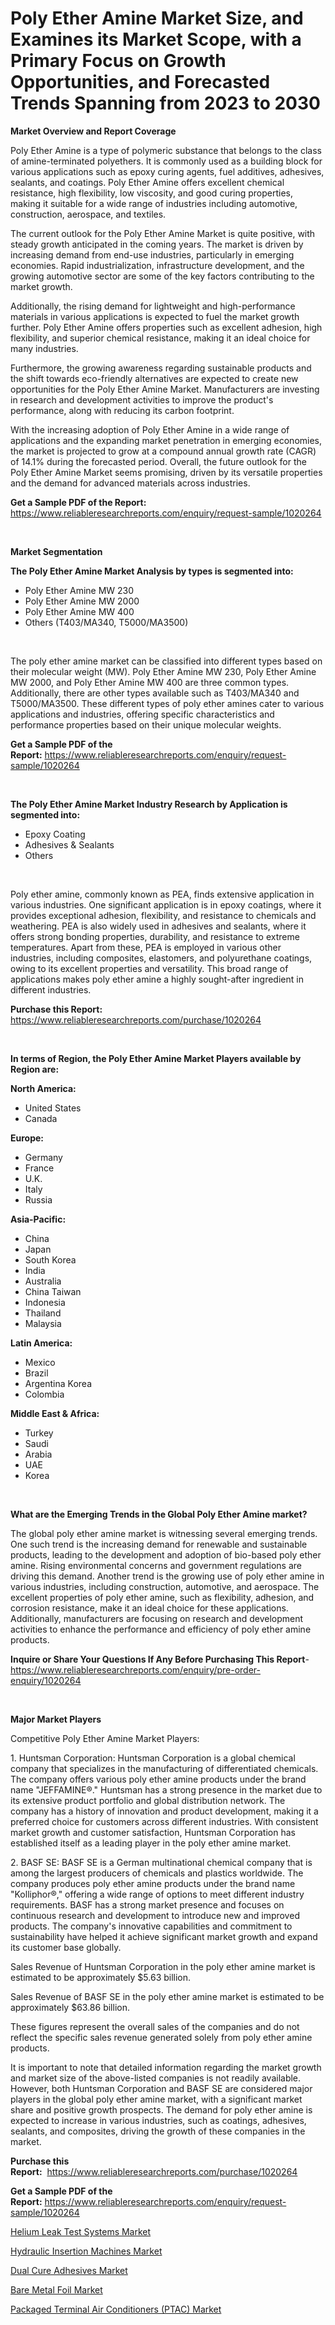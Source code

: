 <p><h1>Poly Ether Amine Market Size, and Examines its Market Scope, with a Primary Focus on Growth Opportunities, and Forecasted Trends Spanning from 2023 to 2030</h1></p><p><strong>Market Overview and Report Coverage</strong></p>
<p><p>Poly Ether Amine is a type of polymeric substance that belongs to the class of amine-terminated polyethers. It is commonly used as a building block for various applications such as epoxy curing agents, fuel additives, adhesives, sealants, and coatings. Poly Ether Amine offers excellent chemical resistance, high flexibility, low viscosity, and good curing properties, making it suitable for a wide range of industries including automotive, construction, aerospace, and textiles.</p><p>The current outlook for the Poly Ether Amine Market is quite positive, with steady growth anticipated in the coming years. The market is driven by increasing demand from end-use industries, particularly in emerging economies. Rapid industrialization, infrastructure development, and the growing automotive sector are some of the key factors contributing to the market growth.</p><p>Additionally, the rising demand for lightweight and high-performance materials in various applications is expected to fuel the market growth further. Poly Ether Amine offers properties such as excellent adhesion, high flexibility, and superior chemical resistance, making it an ideal choice for many industries.</p><p>Furthermore, the growing awareness regarding sustainable products and the shift towards eco-friendly alternatives are expected to create new opportunities for the Poly Ether Amine Market. Manufacturers are investing in research and development activities to improve the product's performance, along with reducing its carbon footprint.</p><p>With the increasing adoption of Poly Ether Amine in a wide range of applications and the expanding market penetration in emerging economies, the market is projected to grow at a compound annual growth rate (CAGR) of 14.1% during the forecasted period. Overall, the future outlook for the Poly Ether Amine Market seems promising, driven by its versatile properties and the demand for advanced materials across industries.</p></p>
<p><strong>Get a Sample PDF of the Report:</strong> <a href="https://www.reliableresearchreports.com/enquiry/request-sample/1020264">https://www.reliableresearchreports.com/enquiry/request-sample/1020264</a></p>
<p>&nbsp;</p>
<p><strong>Market Segmentation</strong></p>
<p><strong>The Poly Ether Amine Market Analysis by types is segmented into:</strong></p>
<p><ul><li>Poly Ether Amine MW 230</li><li>Poly Ether Amine MW 2000</li><li>Poly Ether Amine MW 400</li><li>Others (T403/MA340, T5000/MA3500)</li></ul></p>
<p>&nbsp;</p>
<p><p>The poly ether amine market can be classified into different types based on their molecular weight (MW). Poly Ether Amine MW 230, Poly Ether Amine MW 2000, and Poly Ether Amine MW 400 are three common types. Additionally, there are other types available such as T403/MA340 and T5000/MA3500. These different types of poly ether amines cater to various applications and industries, offering specific characteristics and performance properties based on their unique molecular weights.</p></p>
<p><strong>Get a Sample PDF of the Report:</strong>&nbsp;<a href="https://www.reliableresearchreports.com/enquiry/request-sample/1020264">https://www.reliableresearchreports.com/enquiry/request-sample/1020264</a></p>
<p>&nbsp;</p>
<p><strong>The Poly Ether Amine Market Industry Research by Application is segmented into:</strong></p>
<p><ul><li>Epoxy Coating</li><li>Adhesives & Sealants</li><li>Others</li></ul></p>
<p>&nbsp;</p>
<p><p>Poly ether amine, commonly known as PEA, finds extensive application in various industries. One significant application is in epoxy coatings, where it provides exceptional adhesion, flexibility, and resistance to chemicals and weathering. PEA is also widely used in adhesives and sealants, where it offers strong bonding properties, durability, and resistance to extreme temperatures. Apart from these, PEA is employed in various other industries, including composites, elastomers, and polyurethane coatings, owing to its excellent properties and versatility. This broad range of applications makes poly ether amine a highly sought-after ingredient in different industries.</p></p>
<p><strong>Purchase this Report:</strong>&nbsp; <a href="https://www.reliableresearchreports.com/purchase/1020264">https://www.reliableresearchreports.com/purchase/1020264</a></p>
<p>&nbsp;</p>
<p><strong>In terms of Region, the Poly Ether Amine Market Players available by Region are:</strong></p>
<p>
    <p> <strong> North America: </strong>
        <ul>
            <li>United States</li>
            <li>Canada</li>
        </ul>
        </p> 
    <p> <strong> Europe: </strong>
        <ul>
            <li>Germany</li>
            <li>France</li>
            <li>U.K.</li>
            <li>Italy</li>
            <li>Russia</li>
        </ul>
        </p> 
    <p> <strong> Asia-Pacific: </strong>
        <ul>
            <li>China</li>
            <li>Japan</li>
            <li>South Korea</li>
            <li>India</li>
            <li>Australia</li>
            <li>China Taiwan</li>
            <li>Indonesia</li>
            <li>Thailand</li>
            <li>Malaysia</li>
        </ul>
        </p> 
    <p> <strong> Latin America: </strong>
        <ul>
            <li>Mexico</li>
            <li>Brazil</li>
            <li>Argentina Korea</li>
            <li>Colombia</li>
        </ul>
        </p> 
    <p> <strong> Middle East & Africa: </strong>
        <ul>
            <li>Turkey</li>
            <li>Saudi</li>
            <li>Arabia</li>
            <li>UAE</li>
            <li>Korea</li>
        </ul>
    </p>
    </p>
<p>&nbsp;</p>
<p><strong>What are the Emerging Trends in the Global Poly Ether Amine market?</strong></p>
<p><p>The global poly ether amine market is witnessing several emerging trends. One such trend is the increasing demand for renewable and sustainable products, leading to the development and adoption of bio-based poly ether amine. Rising environmental concerns and government regulations are driving this demand. Another trend is the growing use of poly ether amine in various industries, including construction, automotive, and aerospace. The excellent properties of poly ether amine, such as flexibility, adhesion, and corrosion resistance, make it an ideal choice for these applications. Additionally, manufacturers are focusing on research and development activities to enhance the performance and efficiency of poly ether amine products.</p></p>
<p><strong>Inquire or Share Your Questions If Any Before Purchasing This Report</strong>- <a href="https://www.reliableresearchreports.com/enquiry/pre-order-enquiry/1020264">https://www.reliableresearchreports.com/enquiry/pre-order-enquiry/1020264</a></p>
<p>&nbsp;</p>
<p><strong>Major Market Players</strong></p>
<p><p>Competitive Poly Ether Amine Market Players:</p><p>1. Huntsman Corporation: Huntsman Corporation is a global chemical company that specializes in the manufacturing of differentiated chemicals. The company offers various poly ether amine products under the brand name "JEFFAMINE®." Huntsman has a strong presence in the market due to its extensive product portfolio and global distribution network. The company has a history of innovation and product development, making it a preferred choice for customers across different industries. With consistent market growth and customer satisfaction, Huntsman Corporation has established itself as a leading player in the poly ether amine market.</p><p>2. BASF SE: BASF SE is a German multinational chemical company that is among the largest producers of chemicals and plastics worldwide. The company produces poly ether amine products under the brand name "Kolliphor®," offering a wide range of options to meet different industry requirements. BASF has a strong market presence and focuses on continuous research and development to introduce new and improved products. The company's innovative capabilities and commitment to sustainability have helped it achieve significant market growth and expand its customer base globally.</p><p>Sales Revenue of Huntsman Corporation in the poly ether amine market is estimated to be approximately $5.63 billion.</p><p>Sales Revenue of BASF SE in the poly ether amine market is estimated to be approximately $63.86 billion.</p><p>These figures represent the overall sales of the companies and do not reflect the specific sales revenue generated solely from poly ether amine products.</p><p>It is important to note that detailed information regarding the market growth and market size of the above-listed companies is not readily available. However, both Huntsman Corporation and BASF SE are considered major players in the global poly ether amine market, with a significant market share and positive growth prospects. The demand for poly ether amine is expected to increase in various industries, such as coatings, adhesives, sealants, and composites, driving the growth of these companies in the market.</p></p>
<p><strong>Purchase this Report:</strong>&nbsp;&nbsp;<a href="https://www.reliableresearchreports.com/purchase/1020264">https://www.reliableresearchreports.com/purchase/1020264</a></p>
<p></p>
<p><strong>Get a Sample PDF of the Report:</strong>&nbsp;<a href="https://www.reliableresearchreports.com/enquiry/request-sample/1020264">https://www.reliableresearchreports.com/enquiry/request-sample/1020264</a></p>
<p><p><a href="https://medium.com/@subhamgillrp23/helium-leak-test-systems-market-size-and-market-trends-complete-industry-overview-2023-to-2030-0f7bf668fc0d">Helium Leak Test Systems Market</a></p><p><a href="https://medium.com/@yuvicharp23/hydraulic-insertion-machines-market-trends-and-market-analysis-forecasted-for-period-2023-2030-75b3e4be58a7">Hydraulic Insertion Machines Market</a></p><p><a href="https://github.com/gshchiplitsov/Market-Research-Report-List-1/blob/main/dual-cure-adhesives-market.md">Dual Cure Adhesives Market</a></p><p><a href="https://github.com/ambrozg/Market-Research-Report-List-1/blob/main/bare-metal-foil-market.md">Bare Metal Foil Market</a></p><p><a href="https://medium.com/@isaiasmarks/packaged-terminal-air-conditioners-ptac-market-trends-and-market-analysis-forecasted-for-period-2e3afbecdc5b">Packaged Terminal Air Conditioners (PTAC) Market</a></p></p>